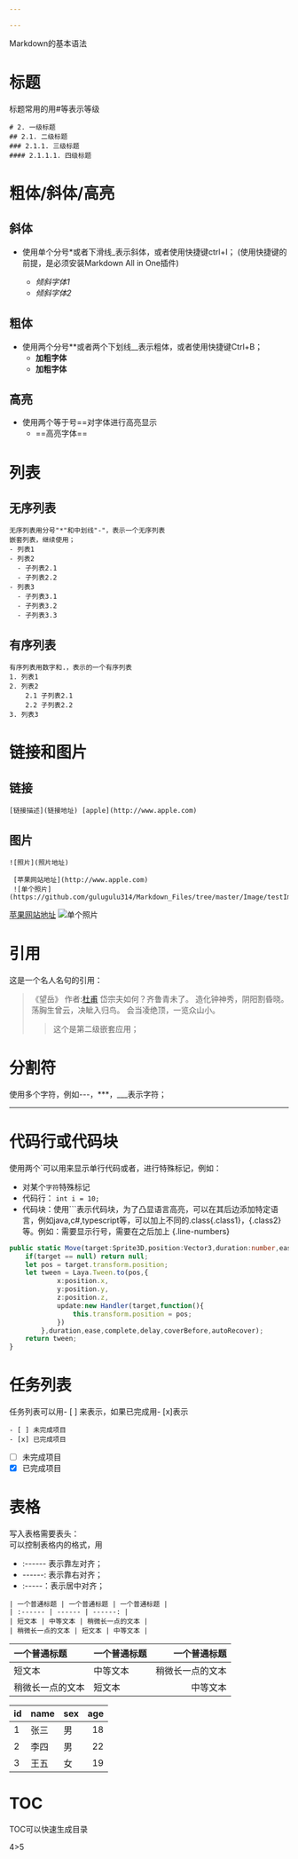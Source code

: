 ```yaml
---

---
```


Markdown的基本语法


# 标题
标题常用的用#等表示等级


```
# 2. 一级标题
## 2.1. 二级标题
### 2.1.1. 三级标题
#### 2.1.1.1. 四级标题
```
# 粗体/斜体/高亮
## 斜体
- 使用单个分号*或者下滑线_表示斜体，或者使用快捷键ctrl+I；
  (使用快捷键的前提，是必须安装Markdown All in One插件)

    - *倾斜字体1*
    - _倾斜字体2_

## 粗体
- 使用两个分号**或者两个下划线__表示粗体，或者使用快捷键Ctrl+B；
    - **加粗字体**
    - __加粗字体__
  
## 高亮
- 使用两个等于号==对字体进行高亮显示
    - ==高亮字体==

# 列表
## 无序列表
    无序列表用分号"*"和中划线"-"，表示一个无序列表
    嵌套列表，继续使用；
    - 列表1
    - 列表2
      - 子列表2.1
      - 子列表2.2
    - 列表3
      - 子列表3.1
      - 子列表3.2
      - 子列表3.3

## 有序列表
    有序列表用数字和.，表示的一个有序列表
    1. 列表1
    2. 列表2
        2.1 子列表2.1
        2.2 子列表2.2
    3. 列表3

# 链接和图片
## 链接
    [链接描述](链接地址) [apple](http://www.apple.com)

## 图片
    ![照片](照片地址)

```
 [苹果网站地址](http://www.apple.com)
 ![单个照片](https://github.com/gulugulu314/Markdown_Files/tree/master/Image/testImage.jpg)
```

 [苹果网站地址](http://www.apple.com)
 ![单个照片](http://meetoo.cn:1986/Patch/Image/Image.jpg)

# 引用
这是一个名人名句的引用：
>《望岳》
>作者:[杜甫](https://baike.baidu.com/item/%E6%9D%9C%E7%94%AB/63508?fr=aladdin)
>岱宗夫如何？齐鲁青未了。
>造化钟神秀，阴阳割昏晓。
>荡胸生曾云，决眦入归鸟。
>会当凌绝顶，一览众山小。
>> 这个是第二级嵌套应用；

# 分割符
使用多个字符，例如---，***，___表示字符；

---

# 代码行或代码块
使用两个\`可以用来显示单行代码或者，进行特殊标记，例如：
- 对某个`字符`特殊标记
- 代码行： `int i = 10;`
- 代码块：使用```表示代码块，为了凸显语言高亮，可以在其后边添加特定语言，例如java,c#,typescript等，可以加上不同的.class{.class1}，{.class2}等。例如：需要显示行号，需要在之后加上 {.line-numbers}


```TypeScript {.line-numbers}
public static Move(target:Sprite3D,position:Vector3,duration:number,ease?:Function,complete?:Handler,delay?:number,coverBefore?:boolean,autoRecover?:boolean):Laya.Tween{
    if(target == null) return null;
    let pos = target.transform.position;
    let tween = Laya.Tween.to(pos,{
            x:position.x,
            y:position.y,
            z:position.z,
            update:new Handler(target,function(){
                this.transform.position = pos;
            })
        },duration,ease,complete,delay,coverBefore,autoRecover);
    return tween;
}
```

# 任务列表
任务列表可以用- [ ] 来表示，如果已完成用- [x]表示

```
- [ ] 未完成项目
- [x] 已完成项目
```

- [ ] 未完成项目
- [x] 已完成项目

# 表格
写入表格需要表头：  
可以控制表格内的格式，用
- :------ 表示靠左对齐；
- ------: 表示靠右对齐；
- :-----：表示居中对齐；

``` 
| 一个普通标题 | 一个普通标题 | 一个普通标题 |
| :------ | ------ | ------: |
| 短文本 | 中等文本 | 稍微长一点的文本 |
| 稍微长一点的文本 | 短文本 | 中等文本 |
```
| 一个普通标题 | 一个普通标题 | 一个普通标题 |
| :------ | ------ | ------: |
| 短文本 | 中等文本 | 稍微长一点的文本 |
| 稍微长一点的文本 | 短文本 | 中等文本 |

id|name|sex|age
------|:-------|-------|------:|
1|张三|男|18
2|李四|男|22
3|王五|女|19

# TOC
TOC可以快速生成目录


4>5













